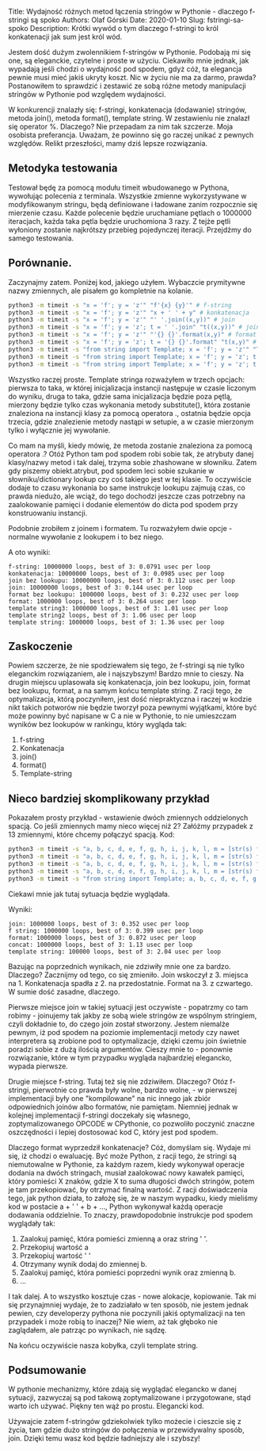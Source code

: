 Title: Wydajność różnych metod łączenia stringów w Pythonie - dlaczego f-stringi są spoko
Authors: Olaf Górski
Date: 2020-01-10
Slug: fstringi-sa-spoko
Description: Krótki wywód o tym dlaczego f-stringi to król konkatenacji jak sum jest król wód.

Jestem dość dużym zwolennikiem f-stringów w Pythonie. Podobają mi się one, są eleganckie, czytelne i proste w użyciu. Ciekawiło mnie jednak, jak wypadają jeśli chodzi o wydajność pod spodem, gdyż cóż, ta elegancja pewnie musi mieć jakiś ukryty koszt. Nic w życiu nie ma za darmo, prawda? Postanowiłem to sprawdzić i zestawić ze sobą różne metody manipulacji stringów w Pythonie pod względem wydajności.

W konkurencji znalazły się: f-stringi, konkatenacja (dodawanie) stringów, metoda join(), metoda format(), template string.
W zestawieniu nie znalazł się operator %. Dlaczego? Nie przepadam za nim tak szczerze. Moja osobista preferancja. Uważam, że powinno się go raczej unikać z pewnych względów. Relikt przeszłości, mamy dziś lepsze rozwiązania.

## Metodyka testowania

Testował będę za pomocą modułu timeit wbudowanego w Pythona, wywołując polecenia z terminala. Wszystkie zmienne wykorzystywane w modyfikowanym stringu, będą definiowane i ładowane zanim rozpocznie się mierzenie czasu.
Każde polecenie będzie uruchamiane pętlach o 1000000 iteracjach, każda taka pętla będzie uruchomiona 3 razy. Z tejże pętli wyłoniony zostanie najkrótszy przebieg pojedynczej iteracji. Przejdźmy do samego testowania.

## Porównanie.

Zaczynajmy zatem. Poniżej kod, jakiego użyłem. Wybaczcie prymitywne nazwy zmiennych, ale pisałem go kompletnie na kolanie.

``` bash
python3 -m timeit -s "x = 'f'; y = 'z'" "f'{x} {y}'" # f-string
python3 -m timeit -s "x = 'f'; y = 'z'" "x + ' ' + y" # konkatenacja
python3 -m timeit -s "x = 'f'; y = 'z'" "' '.join((x,y))" # join
python3 -m timeit -s "x = 'f'; y = 'z'; t = ' '.join" "t((x,y))" # join2
python3 -m timeit -s "x = 'f'; y = 'z'" "'{} {}'.format(x,y)" # format
python3 -m timeit -s "x = 'f'; y = 'z'; t = '{} {}'.format" "t(x,y)" # format2
python3 -m timeit -s "from string import Template; x = 'f'; y = 'z'" "Template('$x $y').substitute(x=x, y=y)" # template string
python3 -m timeit -s "from string import Template; x = 'f'; y = 'z'; t = Template('$x $y')" "t.substitute(x=x, y=y)" # template string2
python3 -m timeit -s "from string import Template; x = 'f'; y = 'z'; t = Template('$x $y').substitute" "t(x=x, y=y)" # template string3
```

Wszystko raczej proste. Template stringa rozważyłem w trzech opcjach: pierwsza to taka, w której inicjalizacja instancji następuje w czasie liczonym do wyniku, druga to taka, gdzie sama inicjalizacja będzie poza pętlą, mierzony będzie tylko czas wykonania metody substitute(), która zostanie znaleziona na instancji klasy za pomocą operatora ., ostatnia będzie opcja trzecia, gdzie znalezienie metody nastąpi w setupie, a w czasie mierzonym tylko i wyłącznie jej wywołanie.

Co mam na myśli, kiedy mówię, że metoda zostanie znaleziona za pomocą operatora .? Otóż Python tam pod spodem robi sobie tak, że atrybuty danej klasy/nazwy metod i tak dalej, trzyma sobie zhashowane w słowniku. Zatem gdy piszemy obiekt.atrybut, pod spodem leci sobie szukanie w słowniku/dictionary lookup czy coś takiego jest w tej klasie. To oczywiście dodaje to czasu wykonania bo same instrukcje lookupu zajmują czas, co prawda niedużo, ale wciąż, do tego dochodzi jeszcze czas potrzebny na zaalokowanie pamięci i dodanie elementów do dicta pod spodem przy konstruowaniu instancji.

Podobnie zrobiłem z joinem i formatem. Tu rozważyłem dwie opcje - normalne wywołanie z lookupem i to bez niego.

A oto wyniki:

```
f-string: 10000000 loops, best of 3: 0.0791 usec per loop
konkatenacja: 10000000 loops, best of 3: 0.0985 usec per loop
join bez lookupu: 10000000 loops, best of 3: 0.112 usec per loop
join: 10000000 loops, best of 3: 0.144 usec per loop
format bez lookupu: 1000000 loops, best of 3: 0.232 usec per loop
format: 1000000 loops, best of 3: 0.264 usec per loop
template string3: 1000000 loops, best of 3: 1.01 usec per loop
template string2 loops, best of 3: 1.06 usec per loop
template string: 1000000 loops, best of 3: 1.36 usec per loop
```

## Zaskoczenie

Powiem szczerze, że nie spodziewałem się tego, że f-stringi są nie tylko eleganckim rozwiązaniem, ale i najszybszym! Bardzo mnie to cieszy.
Na drugin miejscu uplasowała się konkatenacja, join bez lookupu, join, format bez lookupu, format, a na samym końcu template string. Z racji tego, że optymalizacja, którą poczyniłem, jest dość niepraktyczna i raczej w kodzie nikt takich potworów nie będzie tworzył poza pewnymi wyjątkami, które być może powinny być napisane w C a nie w Pythonie, to nie umieszczam wyników bez lookupów w rankingu, który wygląda tak:

1. f-string
2. Konkatenacja
3. join()
4. format()
5. Template-string

## Nieco bardziej skomplikowany przykład

Pokazałem prosty przykład - wstawienie dwóch zmiennych oddzielonych spacją. Co jeśli zmiennych mamy nieco więcej niż 2? Załóżmy przypadek z 13 zmiennymi, które chcemy połączyć spacją. Kod:

``` bash
python3 -m timeit -s "a, b, c, d, e, f, g, h, i, j, k, l, m = [str(s) for s in range(13)]" "f'{a} {b} {c} {d} {e} {f} {g} {h} {i} {j} {k} {l} {m}'" # f-string
python3 -m timeit -s "a, b, c, d, e, f, g, h, i, j, k, l, m = [str(s) for s in range(13)]" "a + ' ' + b + ' ' + c + ' ' + d + ' ' + e + ' ' + f + ' ' + g + ' ' + h + ' ' + i + ' ' + j + ' ' + k + ' ' + l + ' ' + m" # konkatencja
python3 -m timeit -s "a, b, c, d, e, f, g, h, i, j, k, l, m = [str(s) for s in range(13)]" "' '.join((a, b, c, d, e, f, g, h, i j, k, l, m))" # join
python3 -m timeit -s "a, b, c, d, e, f, g, h, i, j, k, l, m = [str(s) for s in range(13)]" "'{} {} {} {} {} {} {} {} {} {} {} {} {}'.format(a, b, c, d, e, f, g, h, i, j, k, l, m)" # format
python3 -m timeit -s "from string import Template; a, b, c, d, e, f, g, h, i, j, k, l, m = [str(s) for s in range(13)]" "Template('$a $b $c $d $e $f $g $h $i $j $k $l $m').substitute(a=a, b=b, c=c, d=d, e=e, f=f, g=g, h=h, i=i, j=j, k=k, l=l, m=m)" # template string
```

Ciekawi mnie jak tutaj sytuacja będzie wyglądała.

Wyniki:

```
join: 1000000 loops, best of 3: 0.352 usec per loop
f string: 1000000 loops, best of 3: 0.399 usec per loop
format: 1000000 loops, best of 3: 0.872 usec per loop
concat: 1000000 loops, best of 3: 1.13 usec per loop
template string: 100000 loops, best of 3: 2.04 usec per loop
```

Bazując na poprzednich wynikach, nie zdziwiły mnie one za bardzo. Dlaczego?
Zacznijmy od tego, co się zmieniło. Join wskoczył z 3. miejsca na 1. Konkatenacja spadła z 2. na przedostatnie. Format na 3. z czwartego. W sumie dość zasadne, dlaczego.

Pierwsze miejsce join w takiej sytuacji jest oczywiste - popatrzmy co tam robimy - joinujemy tak jakby ze sobą wiele stringów ze wspólnym stringiem, czyli dokładnie to, do czego join został stworzony. Jestem niemalże pewnym, iż pod spodem na poziomie implementacji metody czy nawet interpretera są zrobione pod to optymalizacje, dzięki czemu join świetnie poradzi sobie z dużą ilością argumentów. Cieszy mnie to - ponownie rozwiązanie, które w tym przypadku wygląda najbardziej elegancko, wypada pierwsze.

Drugie miejsce f-string. Tutaj też się nie zdziwiłem. Dlaczego? Otóz f-stringi, pierwotnie co prawda były wolne, bardzo wolne, - w pierwszej implementacji były one "kompilowane" na nic innego jak zbiór odpowiednich joinów albo formatów, nie pamiętam. Niemniej jednak w kolejnej implementacji f-stringi doczekały się własnego, zoptymalizowanego OPCODE w CPythonie, co pozwoliło poczynić znaczne oszczędności i lepiej dostosować kod C, który jest pod spodem.

Dlaczego format wyprzedził konkatenacje? Cóż, domyślam się. Wydaje mi się, iż chodzi o ewaluację. Być może Python, z racji tego, że stringi są niemutowalne w Pythonie, za każdym razem, kiedy wykonywał operacje dodania na dwóch stringach, musiał zaalokować nowy kawałek pamięci, który pomieści X znaków, gdzie X to suma długości dwóch stringów, potem je tam przekopiować, by otrzymać finalną wartość. Z racji doświadczenia tego, jak python działa, to założę się, że w naszym wypadku, kiedy mieliśmy kod w postacie a + ' ' + b + ..., Python wykonywał każdą operacje dodawania oddzielnie. To znaczy, prawdopodobnie instrukcje pod spodem wyglądały tak:

1. Zaalokuj pamięć, która pomieści zmienną a oraz string ' '.
2. Przekopiuj wartość a
3. Przekopiuj wartość ' '
4. Otrzymany wynik dodaj do zmiennej b.
5. Zaalokuj pamięć, która pomieści poprzedni wynik oraz zmienną b.
6. ...

I tak dalej. A to wszystko kosztuje czas - nowe alokacje, kopiowanie. Tak mi się przynajmniej wydaje, że to zadziałało w ten sposób, nie jestem jednak pewien, czy developerzy pythona nie poczynili jakiś optymalizacji na ten przypadek i może robią to inaczej? Nie wiem, aż tak głęboko nie zaglądałem, ale patrząc po wynikach, nie sądzę.

Na końcu oczywiście nasza kobyłka, czyli template string.

## Podsumowanie

W pythonie mechanizmy, które zdają się wyglądać elegancko w danej sytuacji, zazwyczaj są pod takową zoptymalizowane i przygotowane, stąd warto ich używać. Piękny ten wąż po prostu. Elegancki kod.

Używajcie zatem f-stringów gdziekolwiek tylko możecie i cieszcie się z życia, tam gdzie dużo stringów do połączenia w przewidywalny sposób, join. Dzięki temu wasz kod będzie ładniejszy ale i szybszy!

